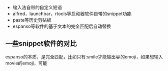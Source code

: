 - 输入法自带的自定义短语
- alfred，launchbar，rtools等启动器软件自带的snippet功能
- paste等历史剪贴板
- espanso等软件的基于文本的完全匹配后自动替换

## 一些snippet软件的对比

espanso的本质，是完全匹配，比如只有:smile才能输出😀的emoji，如果想输入movie的emoji，可能
